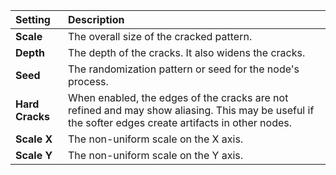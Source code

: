 | Setting         | Description                                                                                                                                           |
| :-------------- | :---------------------------------------------------------------------------------------------------------------------------------------------------- |
| **Scale**       | The overall size of the cracked pattern.                                                                                                              |
| **Depth**       | The depth of the cracks. It also widens the cracks.                                                                                                   |
| **Seed**        | The randomization pattern or seed for the node's process.                                                                                             |  |
| **Hard Cracks** | When enabled, the edges of the cracks are not refined and may show aliasing. This may be useful if the softer edges create artifacts in other nodes. |
| **Scale X**     | The non-uniform scale on the X axis.                                                                                                                  |
| **Scale Y**     | The non-uniform scale on the Y axis.                                                                                                                  |



